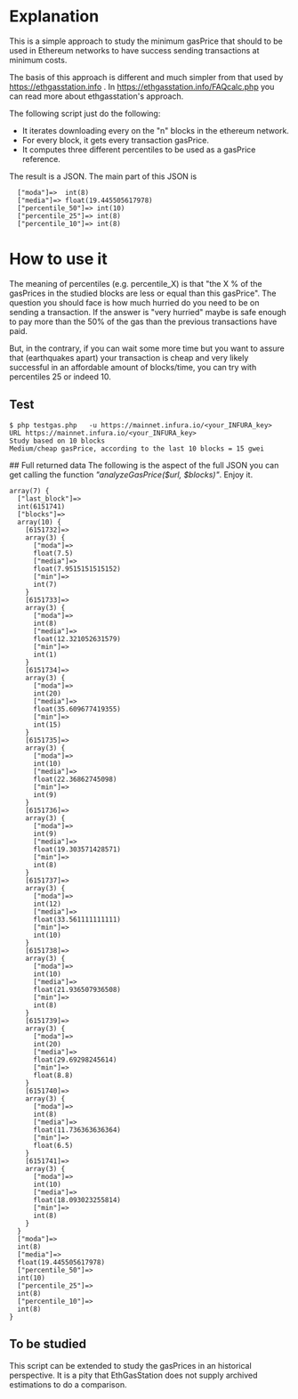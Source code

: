 

# Explanation

This is a simple approach to study the minimum gasPrice that should to be used in Ethereum networks to have success sending transactions at minimum costs.

The basis of this approach is different and much simpler from that used by https://ethgasstation.info . In https://ethgasstation.info/FAQcalc.php you can read more about ethgasstation's approach.

The following script just do the following:
* It iterates downloading every on the "n" blocks in the ethereum network.
* For every block, it gets every transaction gasPrice.
* It computes three different percentiles to be used as a gasPrice reference.


The result is a JSON. The main part of this JSON is

```
  ["moda"]=>  int(8)
  ["media"]=> float(19.445505617978)
  ["percentile_50"]=> int(10)
  ["percentile_25"]=> int(8)
  ["percentile_10"]=> int(8)
```


# How to use it

The meaning of percentiles (e.g. percentile_X) is that "the X % of the gasPrices in the studied blocks are less or equal than this gasPrice". The question you should face is how much hurried do you need to be on sending a transaction. If the answer is "very hurried" maybe is safe enough to pay more than the 50% of the gas than the previous transactions have paid. 

But, in the contrary, if you can wait some more time but you want to assure that (earthquakes apart) your transaction is cheap and very likely successful in an affordable amount of blocks/time, you can try with percentiles 25 or indeed 10.


## Test


```
$ php testgas.php   -u https://mainnet.infura.io/<your_INFURA_key>
URL https://mainnet.infura.io/<your_INFURA_key>
Study based on 10 blocks
Medium/cheap gasPrice, according to the last 10 blocks = 15 gwei
```



## Full returned data
The following is the aspect of the full JSON you can get calling the function *"analyzeGasPrice($url, $blocks)"*. Enjoy it.

```
array(7) {
  ["last_block"]=>
  int(6151741)
  ["blocks"]=>
  array(10) {
    [6151732]=>
    array(3) {
      ["moda"]=>
      float(7.5)
      ["media"]=>
      float(7.9515151515152)
      ["min"]=>
      int(7)
    }
    [6151733]=>
    array(3) {
      ["moda"]=>
      int(8)
      ["media"]=>
      float(12.321052631579)
      ["min"]=>
      int(1)
    }
    [6151734]=>
    array(3) {
      ["moda"]=>
      int(20)
      ["media"]=>
      float(35.609677419355)
      ["min"]=>
      int(15)
    }
    [6151735]=>
    array(3) {
      ["moda"]=>
      int(10)
      ["media"]=>
      float(22.36862745098)
      ["min"]=>
      int(9)
    }
    [6151736]=>
    array(3) {
      ["moda"]=>
      int(9)
      ["media"]=>
      float(19.303571428571)
      ["min"]=>
      int(8)
    }
    [6151737]=>
    array(3) {
      ["moda"]=>
      int(12)
      ["media"]=>
      float(33.561111111111)
      ["min"]=>
      int(10)
    }
    [6151738]=>
    array(3) {
      ["moda"]=>
      int(10)
      ["media"]=>
      float(21.936507936508)
      ["min"]=>
      int(8)
    }
    [6151739]=>
    array(3) {
      ["moda"]=>
      int(20)
      ["media"]=>
      float(29.69298245614)
      ["min"]=>
      float(8.8)
    }
    [6151740]=>
    array(3) {
      ["moda"]=>
      int(8)
      ["media"]=>
      float(11.736363636364)
      ["min"]=>
      float(6.5)
    }
    [6151741]=>
    array(3) {
      ["moda"]=>
      int(10)
      ["media"]=>
      float(18.093023255814)
      ["min"]=>
      int(8)
    }
  }
  ["moda"]=>
  int(8)
  ["media"]=>
  float(19.445505617978)
  ["percentile_50"]=>
  int(10)
  ["percentile_25"]=>
  int(8)
  ["percentile_10"]=>
  int(8)
}
```

## To be studied

This script can be extended to study the gasPrices in an historical perspective. It is a pity that EthGasStation does not supply archived estimations to do a comparison.


